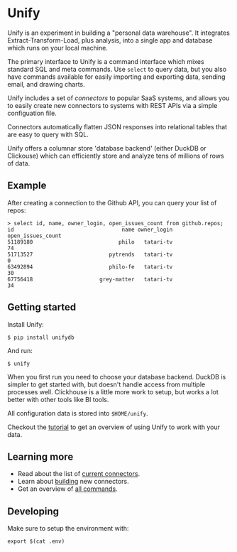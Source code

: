 # Unify

Unify is an experiment in building a "personal data warehouse". It integrates Extract-Transform-Load,
plus analysis, into a single app and database which runs on your local machine.

The primary interface to Unify is a command interface which mixes standard SQL and
meta commands. Use `select` to query data, but you also have commands available for
easily importing and exporting data, sending email, and drawing charts.

Unify includes a set of *connectors* to popular SaaS systems, and allows you to easily
create new connectors to systems with REST APIs via a simple configuation file.

Connectors automatically flatten JSON responses into relational tables that are easy
to query with SQL.

Unify offers a columnar store 'database backend' (either DuckDB or Clickouse) which can
efficiently store and analyze tens of millions of rows of data.

## Example

After creating a connection to the Github API, you can query your list of repos:

    > select id, name, owner_login, open_issues_count from github.repos;
    id                                  name owner_login  open_issues_count
    51189180                           philo   tatari-tv                 74
    51713527                        pytrends   tatari-tv                  0
    63492894                        philo-fe   tatari-tv                 30
    67756418                     grey-matter   tatari-tv                 34

## Getting started

Install Unify:

    $ pip install unifydb

And run:

    $ unify

When you first run you need to choose your database backend. DuckDB is simpler to get started with,
but doesn't handle access from multiple processes well. Clickhouse is a little more work to setup,
but works a lot better with other tools like BI tools.

All configuration data is stored into `$HOME/unify`.

Checkout the [tutorial](docs/TUTORIAL.md) to get an overview of using Unify to work with your data.

## Learning more

* Read about the list of [current connectors](docs/ADAPTERS.md).
* Learn about [building](docs/BUILDING_ADAPTERS.md) new connectors.
* Get an overview of [all commands](docs/SQL_LANGUAGE.md).

## Developing

Make sure to setup the environment with:

    export $(cat .env)
